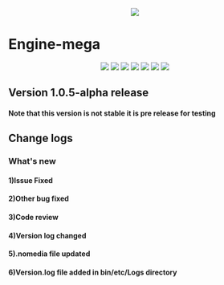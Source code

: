 <p align="center">
  <img src="https://images.hostmessage.info/login_logo/f8e66ecb91ee035df5ae20f0f4eaaa99.jpg">
</p>

# Engine-mega

<p align="center">
<img src="https://img.shields.io/badge/build-passing-brightgreen">
<img src="https://img.shields.io/badge/deployment-passing-brightgreen">
<img src="https://img.shields.io/badge/language-nodejs-red">
<img src="https://img.shields.io/badge/libs-Three.js-yellow">
<img src="https://img.shields.io/badge/libs-Babylon.js-lightblue">
<img src="https://img.shields.io/badge/libs-jquery-blue">
<img src="https://img.shields.io/badge/libs-bootstrap-lightgreen">

</p>

## Version 1.0.5-alpha release

#### Note that this version is not stable it is pre release for testing

## Change logs

### What's new

#### 1)Issue Fixed
#### 2)Other bug fixed
#### 3)Code review
#### 4)Version log changed
#### 5).nomedia file updated
#### 6)Version.log file added in bin/etc/Logs directory
